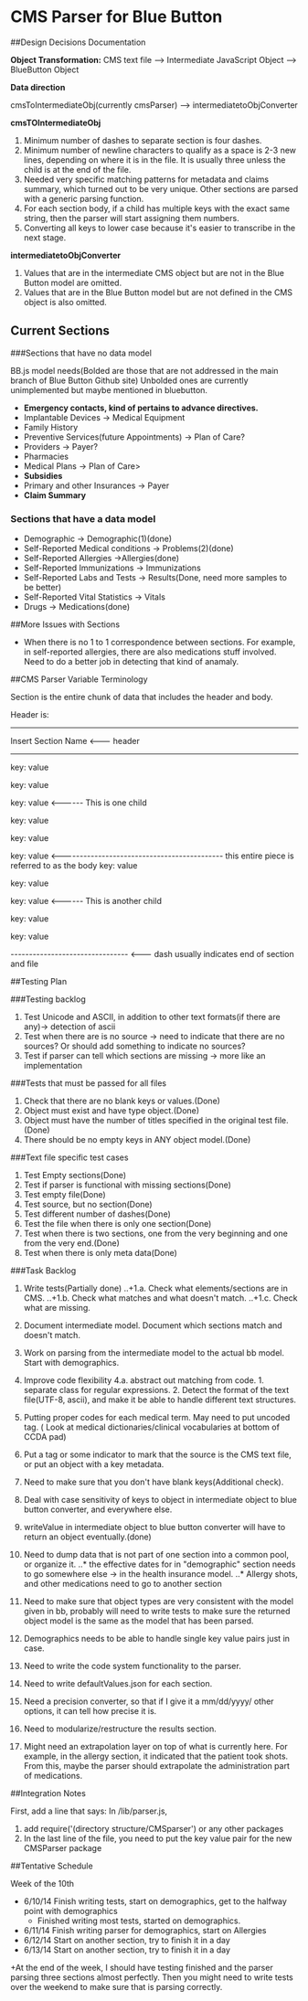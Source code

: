

# CMS Parser for Blue Button



##Design Decisions Documentation 


**Object Transformation:**
CMS text file --> Intermediate JavaScript Object --> BlueButton Object 

**Data direction**

cmsToIntermediateObj(currently cmsParser) --> intermediatetoObjConverter


**cmsTOIntermediateObj**

1. Minimum number of dashes to separate section is four dashes.
2. Minimum number of newline characters to qualify as a space is 2-3 new lines, depending on where it is in the file.
It is usually three unless the child is at the end of the file.
3. Needed very specific matching patterns for metadata and claims summary, which turned out to be very unique. 
Other sections are parsed with a generic parsing function.
4. For each section body, if a child has multiple keys with the exact same string, then the parser will start 
assigning them numbers. 
5. Converting all keys to lower case because it's easier to transcribe in the next stage.

**intermediatetoObjConverter**

1. Values that are in the intermediate CMS object but are not in the Blue Button model are omitted.
2. Values that are in the Blue Button model but are not defined in the CMS object is also omitted. 


## Current Sections 


###Sections that have no data model

BB.js model needs(Bolded are those that are not addressed in the main branch of Blue Button Github site)
Unbolded ones are currently unimplemented but maybe mentioned in bluebutton.


+ **Emergency contacts, kind of pertains to advance directives.**
+ Implantable Devices -> Medical Equipment
+ Family History
+ Preventive Services(future Appointments) -> Plan of Care?
+ Providers -> Payer?
+ Pharmacies
+ Medical Plans -> Plan of Care>
+ **Subsidies**
+ Primary and other Insurances -> Payer
+ **Claim Summary**

### Sections that have a data model
* Demographic -> Demographic(1)(done)
* Self-Reported Medical conditions -> Problems(2)(done)
* Self-Reported Allergies ->Allergies(done)
* Self-Reported Immunizations -> Immunizations
* Self-Reported Labs and Tests -> Results(Done, need more samples to be better)
* Self-Reported Vital Statistics -> Vitals
* Drugs -> Medications(done)

##More Issues with Sections

* When there is no 1 to 1 correspondence between sections. For example, in self-reported allergies, 
there are also medications stuff involved. Need to do a better job in detecting that kind of anamaly. 




##CMS Parser Variable Terminology




Section is the entire chunk of data that includes the header and body.

Header is:

-------------------------------

Insert Section Name <--- header

-------------------------------


key: value 

key: value 

key: value   <------ This is one child 

key: value 

key: value 

key: value 
            <-------------------------------------------- this entire piece is referred to as the body
key: value 

key: value 

key: value <------ This is another child

key: value 

key: value 





-------------------------------- <--- dash usually indicates end of section and file

##Testing Plan



###Testing backlog


1. Test Unicode and ASCII, in addition to other text formats(if there are any)-> detection of ascii
2. Test when there are is no source -> need to indicate that there are no sources? Or should add something to indicate no sources?
3. Test if parser can tell which sections are missing -> more like an implementation

###Tests that must be passed for all files

1. Check that there are no blank keys or values.(Done)
2. Object must exist and have type object.(Done)
3. Object must have the number of titles specified in the original test file.(Done)
4. There should be no empty keys in ANY object model.(Done)

###Text file specific test cases

1. Test Empty sections(Done)
2. Test if parser is functional with missing sections(Done)
3. Test empty file(Done)
4. Test source, but no section(Done)
5. Test different number of dashes(Done)
6. Test the file when there is only one section(Done)
7. Test when there is two sections, one from the very beginning and one from the very end.(Done)
8. Test when there is only meta data(Done)



###Task Backlog 


1. Write tests(Partially done)
..+1.a. Check what elements/sections are in CMS.
..+1.b. Check what matches and what doesn't match.
..+1.c. Check what are missing.

2. Document intermediate model. Document which sections match and doesn't match. 


3. Work on parsing from the intermediate model to the actual bb model.
	Start with demographics.

4. Improve code flexibility
	4.a. abstract out matching from code.
		1. separate class for regular expressions.
		2. Detect the format of the text file(UTF-8, ascii), and make it be able to handle different text structures.


5. Putting proper codes for each medical term. May need to put uncoded tag. (
	Look at medical dictionaries/clinical vocabularies at bottom of CCDA pad)

6. Put a tag or some indicator to mark that the source is the CMS text file, or put an object with a key metadata. 

7. Need to make sure that you don't have blank keys(Additional check). 

8. Deal with case sensitivity of keys to object in intermediate object to blue button converter, and everywhere else.

9. writeValue in intermediate object to blue button converter will have to return an object eventually.(done)

10. Need to dump data that is not part of one section into a common pool, or organize it. 
..* the effective dates for in "demographic" section needs to go somewhere else -> in the health insurance model. 
..* Allergy shots, and other medications need to go to another section

11. Need to make sure that object types are very consistent with the model given in bb, probably will need to write tests to make sure
the returned object model is the same as the model that has been parsed.

12. Demographics needs to be able to handle single key value pairs just in case.

13. Need to write the code system functionality to the parser.

14. Need to write defaultValues.json for each section.

15. Need a precision converter, so that if I give it a mm/dd/yyyy/ other options, it can tell how precise it is. 

16. Need to modularize/restructure the results section.

17. Might need an extrapolation layer on top of what is currently here. For example, in the allergy section, it indicated that
the patient took shots. From this, maybe the parser should extrapolate the administration part of medications. 

##Integration Notes

First, add a line that says: 
In /lib/parser.js,

1. add
	require('(directory structure/CMSparser') or any other packages
2. In the last line of the file, you need to put the key value pair for the new CMSParser package






##Tentative Schedule 

Week of the 10th

+ 6/10/14 Finish writing tests, start on demographics, get to the halfway point with demographics
  * Finished writing most tests, started on demographics. 
+ 6/11/14 Finish writing parser for demographics, start on Allergies
+ 6/12/14 Start on another section, try to finish it in a day
+ 6/13/14 Start on another section, try to finish it in a day

+At the end of the week, I should have testing finished and the parser parsing three sections almost perfectly.
	Then you might need to write tests over the weekend to make sure that is parsing correctly.







